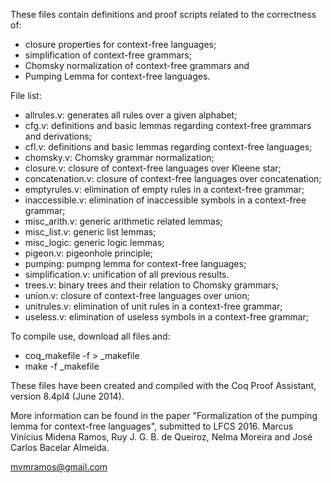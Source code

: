 These files contain definitions and proof scripts related to the correctness of:

- closure properties for context-free languages;
- simplification of context-free grammars;
- Chomsky normalization of context-free grammars and
- Pumping Lemma for context-free languages.

File list:

- allrules.v: generates all rules over a given alphabet;
- cfg.v: definitions and basic lemmas regarding context-free grammars and derivations;
- cfl.v: definitions and basic lemmas regarding context-free languages;
- chomsky.v: Chomsky grammar normalization;
- closure.v: closure of context-free languages over Kleene star;
- concatenation.v: closure of context-free languages over concatenation;
- emptyrules.v: elimination of empty rules in a context-free grammar;
- inaccessible.v: elimination of inaccessible symbols in a context-free grammar;
- misc_arith.v: generic arithmetic related lemmas;
- misc_list.v: generic list lemmas;
- misc_logic: generic logic lemmas;
- pigeon.v: pigeonhole principle;
- pumping: pumpng lemma for context-free languages;
- simplification.v: unification of all previous results.
- trees.v: binary trees and their relation to Chomsky grammars;
- union.v: closure of context-free languages over union;
- unitrules.v: elimination of unit rules in a context-free grammar;
- useless.v: elimination of useless symbols in a context-free grammar;

To compile use, download all files and:
- coq_makefile -f > _makefile
- make -f _makefile

These files have been created and compiled with the Coq Proof Assistant, version 8.4pl4 (June 2014).

More information can be found in the paper "Formalization of the pumping lemma for context-free languages", submitted to LFCS 2016. Marcus Vinícius Midena Ramos, Ruy J. G. B. de Queiroz, Nelma Moreira and José Carlos Bacelar Almeida.

mvmramos@gmail.com
